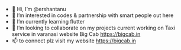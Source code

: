 - 👋 Hi, I’m @ershantanu
- 👀 I’m interested in codes & partnership with smart people out here 
- 🌱 I’m currently learning flutter
- 💞️ I’m looking to collaborate on my projects  current working on Taxi service in varanasi website Big Cab https://bigcab.in
- 📫 to connect plz visit my website https://bigcab.in 

<!---
ershantanu/ershantanu is a ✨ special ✨ repository because its `README.md` (this file) appears on your GitHub profile.
You can click the Preview link to take a look at your changes.
--->
